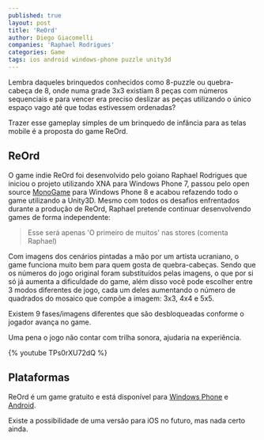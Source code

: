 ```yaml
---
published: true
layout: post
title: 'ReOrd'
author: Diego Giacomelli
companies: 'Raphael Rodrigues'
categories: Game
tags: ios android windows-phone puzzle unity3d
---
```

Lembra daqueles brinquedos conhecidos como 8-puzzle ou quebra-cabeça de 8, onde numa grade 3x3 existiam 8 peças com números sequenciais e para vencer era preciso deslizar as peças utilizando o único espaço vago até que todas estivessem ordenadas?

Trazer esse gameplay simples de um brinquedo de infância para as telas mobile é a proposta do game ReOrd.

## ReOrd
O game indie ReOrd foi desenvolvido pelo goiano Raphael Rodrigues que iniciou o projeto utilizando XNA para Windows Phone 7, passou pelo open source [MonoGame](https://github.com/mono/MonoGame) para Windows Phone 8 e acabou refazendo todo o game utilizando a Unity3D. Mesmo com todos os desafios enfrentados durante a produção de ReOrd, Raphael pretende continuar desenvolvendo games de forma independente: 

> Esse será apenas 'O primeiro de muitos' nas stores (comenta Raphael)

Com imagens dos cenários pintadas a mão por um artista ucraniano, o game funciona muito bem para quem gosta de quebra-cabeças. Sendo que os números do jogo original foram substituídos pelas imagens, o que por si só já aumenta a dificuldade do game, além disso você pode escolher entre 3 modos diferentes de jogo, cada um deles aumentando o número de quadrados do mosaico que compõe a imagem: 3x3, 4x4 e 5x5.

Existem 9 fases/imagens diferentes que são desbloqueadas conforme o jogador avança no game.

Uma pena o jogo não contar com trilha sonora, ajudaria na experiência.

{% youtube TPs0rXU72dQ %}

## Plataformas
ReOrd é um game gratuito e está disponível para [Windows Phone](http://windowsphone.com/s?appid=79bf8d67-8391-484e-a160-5f87c678c9a0) e [Android](https://play.google.com/store/apps/details?id=com.raphael.reord).

Existe a possibilidade de uma versão para iOS no futuro, mas nada certo ainda.